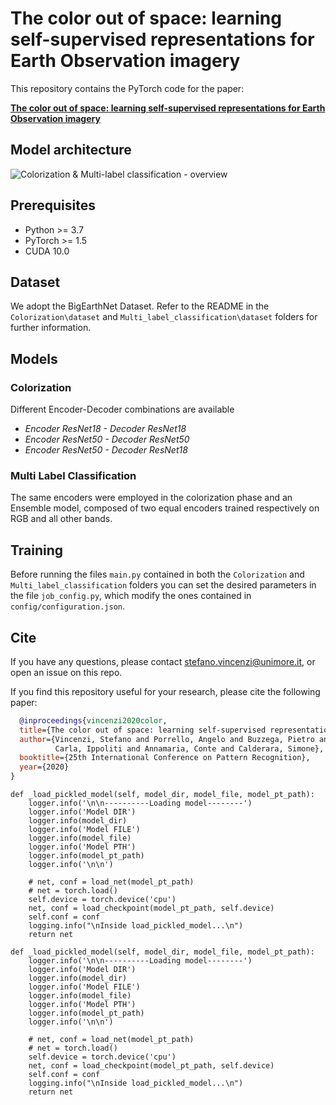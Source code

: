 # The color out of space: learning self-supervised representations for Earth Observation imagery
This repository contains the PyTorch code for the paper:

**<a href="https://arxiv.org/abs/2006.12119">The color out of space: learning self-supervised representations for Earth Observation imagery</a>**  

## Model architecture
![Colorization & Multi-label classification - overview](colorization_framework-1.png)

## Prerequisites
* Python >= 3.7
* PyTorch >= 1.5
* CUDA 10.0

## Dataset
We adopt the BigEarthNet Dataset. Refer to the README in the ``Colorization\dataset`` and ``Multi_label_classification\dataset`` folders for further information.

## Models
### Colorization
Different Encoder-Decoder combinations are available
- *Encoder ResNet18 - Decoder ResNet18*
- *Encoder ResNet50 - Decoder ResNet50*
- *Encoder ResNet50 - Decoder ResNet18*
### Multi Label Classification
The same encoders were employed in the colorization phase and an Ensemble model, composed of two equal encoders trained respectively on RGB and all other bands.

## Training 
Before running the files ``main.py`` contained in both the ``Colorization`` and ``Multi_label_classification`` folders you can set the desired parameters in the file ``job_config.py``, which modify the ones contained in ``config/configuration.json``.

## Cite
If you have any questions, please contact [stefano.vincenzi@unimore.it](mailto:stefano.vincenzi@unimore.it), or open an issue on this repo. 

If you find this repository useful for your research, please cite the following paper:
```bibtex
  @inproceedings{vincenzi2020color,
  title={The color out of space: learning self-supervised representations for Earth Observation imagery},
  author={Vincenzi, Stefano and Porrello, Angelo and Buzzega, Pietro and Cipriano, Marco and Pietro, Fronte and Roberto, Cuccu and 
          Carla, Ippoliti and Annamaria, Conte and Calderara, Simone},
  booktitle={25th International Conference on Pattern Recognition},
  year={2020}
}
```
```
def _load_pickled_model(self, model_dir, model_file, model_pt_path):
    logger.info('\n\n----------Loading model--------')
    logger.info('Model DIR')
    logger.info(model_dir)
    logger.info('Model FILE')
    logger.info(model_file)
    logger.info('Model PTH')
    logger.info(model_pt_path)
    logger.info('\n\n')

    # net, conf = load_net(model_pt_path)
    # net = torch.load()
    self.device = torch.device('cpu')
    net, conf = load_checkpoint(model_pt_path, self.device)
    self.conf = conf
    logging.info("\nInside load_pickled_model...\n")
    return net
```

```
def _load_pickled_model(self, model_dir, model_file, model_pt_path):
    logger.info('\n\n----------Loading model--------')
    logger.info('Model DIR')
    logger.info(model_dir)
    logger.info('Model FILE')
    logger.info(model_file)
    logger.info('Model PTH')
    logger.info(model_pt_path)
    logger.info('\n\n')

    # net, conf = load_net(model_pt_path)
    # net = torch.load()
    self.device = torch.device('cpu')
    net, conf = load_checkpoint(model_pt_path, self.device)
    self.conf = conf
    logging.info("\nInside load_pickled_model...\n")
    return net
 ```
   
 
 
